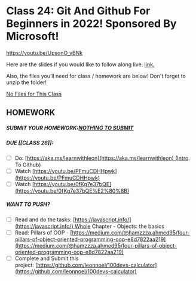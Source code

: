 # Class 24: Git And Github For Beginners in 2022! Sponsored By Microsoft!

https://youtu.be/UpsonO_vBNk

Here are the slides if you would like to follow along live: [link.](https://slides.com/leonnoel/100devs2-intro-to-git-and-github)

Also, the files you’ll need for class / homework are below! Don't forget to unzip the folder!

[No Files for This Class](https://100devsfollowalong.netlify.app/classes/class-24.html)

## HOMEWORK

##### SUBMIT YOUR HOMEWORK:[NOTHING TO SUBMIT](https://100devsfollowalong.netlify.app/classes/class-24.html)

##### DUE [[CLASS 26]]:

- [ ]   Do: [https://aka.ms/learnwithleon](https://aka.ms/learnwithleon) (Intro. To Github)
- [ ]   Watch [https://youtu.be/PFmuCDHHpwk](https://youtu.be/PFmuCDHHpwk)
- [ ]   Watch [https://youtu.be/0fKg7e37bQE​](https://youtu.be/0fKg7e37bQE%E2%80%8B)

##### WANT TO PUSH?

- [ ]   Read and do the tasks: [https://javascript.info/](https://javascript.info/) Whole Chapter - Objects: the basics
- [ ]   Read: Pillars of OOP - [https://medium.com/@hamzzza.ahmed95/four-pillars-of-object-oriented-programming-oop-e8d7822aa219](https://medium.com/@hamzzza.ahmed95/four-pillars-of-object-oriented-programming-oop-e8d7822aa219)
- [ ]   Complete and Submit this project: [https://github.com/leonnoel/100devs-calculator](https://github.com/leonnoel/100devs-calculator)